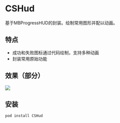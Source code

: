 # CSHud
基于MBProgressHUD的封装。绘制常用图形并配以动画。

## 特点

- 成功和失败图标通过代码绘制，支持多种动画
- 封装常用原始功能

## 效果（部分）

![](/res/cs_hud.git)

## 安装

`pod install CSHud`


